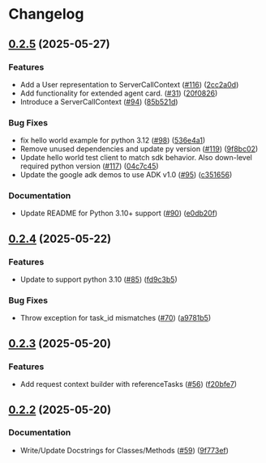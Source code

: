 # Changelog

## [0.2.5](https://github.com/google-a2a/a2a-python/compare/v0.2.4...v0.2.5) (2025-05-27)


### Features

* Add a User representation to ServerCallContext ([#116](https://github.com/google-a2a/a2a-python/issues/116)) ([2cc2a0d](https://github.com/google-a2a/a2a-python/commit/2cc2a0de93631aa162823d43fe488173ed8754dc))
* Add functionality for extended agent card.  ([#31](https://github.com/google-a2a/a2a-python/issues/31)) ([20f0826](https://github.com/google-a2a/a2a-python/commit/20f0826a2cb9b77b89b85189fd91e7cd62318a30))
* Introduce a ServerCallContext ([#94](https://github.com/google-a2a/a2a-python/issues/94)) ([85b521d](https://github.com/google-a2a/a2a-python/commit/85b521d8a790dacb775ef764a66fbdd57b180da3))


### Bug Fixes

* fix hello world example for python 3.12 ([#98](https://github.com/google-a2a/a2a-python/issues/98)) ([536e4a1](https://github.com/google-a2a/a2a-python/commit/536e4a11f2f32332968a06e7d0bc4615e047a56c))
* Remove unused dependencies and update py version ([#119](https://github.com/google-a2a/a2a-python/issues/119)) ([9f8bc02](https://github.com/google-a2a/a2a-python/commit/9f8bc023b45544942583818968f3d320e5ff1c3b))
* Update hello world test client to match sdk behavior. Also down-level required python version ([#117](https://github.com/google-a2a/a2a-python/issues/117)) ([04c7c45](https://github.com/google-a2a/a2a-python/commit/04c7c452f5001d69524d94095d11971c1e857f75))
* Update the google adk demos to use ADK v1.0 ([#95](https://github.com/google-a2a/a2a-python/issues/95)) ([c351656](https://github.com/google-a2a/a2a-python/commit/c351656a91c37338668b0cd0c4db5fedd152d743))


### Documentation

* Update README for Python 3.10+ support ([#90](https://github.com/google-a2a/a2a-python/issues/90)) ([e0db20f](https://github.com/google-a2a/a2a-python/commit/e0db20ffc20aa09ee68304cc7e2a67c32ecdd6a8))

## [0.2.4](https://github.com/google/a2a-python/compare/v0.2.3...v0.2.4) (2025-05-22)


### Features

* Update to support python 3.10 ([#85](https://github.com/google/a2a-python/issues/85)) ([fd9c3b5](https://github.com/google/a2a-python/commit/fd9c3b5b0bbef509789a701171d95f690c84750b))


### Bug Fixes

* Throw exception for task_id mismatches ([#70](https://github.com/google/a2a-python/issues/70)) ([a9781b5](https://github.com/google/a2a-python/commit/a9781b589075280bfaaab5742d8b950916c9de74))

## [0.2.3](https://github.com/google/a2a-python/compare/v0.2.2...v0.2.3) (2025-05-20)


### Features

* Add request context builder with referenceTasks ([#56](https://github.com/google/a2a-python/issues/56)) ([f20bfe7](https://github.com/google/a2a-python/commit/f20bfe74b8cc854c9c29720b2ea3859aff8f509e))

## [0.2.2](https://github.com/google/a2a-python/compare/v0.2.1...v0.2.2) (2025-05-20)


### Documentation

* Write/Update Docstrings for Classes/Methods ([#59](https://github.com/google/a2a-python/issues/59)) ([9f773ef](https://github.com/google/a2a-python/commit/9f773eff4dddc4eec723d519d0050f21b9ccc042))
